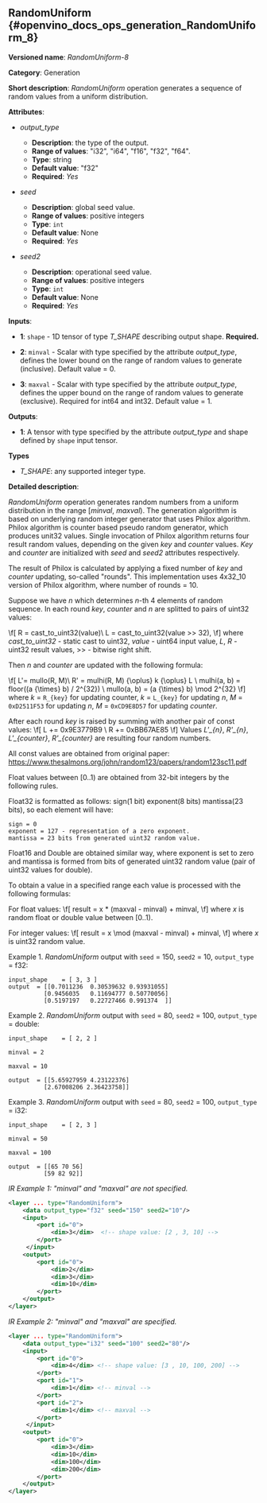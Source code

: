 ## RandomUniform <a name="RandomUniform"></a> {#openvino_docs_ops_generation_RandomUniform_8}

**Versioned name**: *RandomUniform-8*

**Category**: Generation

**Short description**: *RandomUniform* operation generates a sequence of random values from a uniform distribution.

**Attributes**:

* *output_type*

    * **Description**: the type of the output.
    * **Range of values**: "i32", "i64", "f16", "f32", "f64".
    * **Type**: string
    * **Default value**: "f32"
    * **Required**: *Yes*

* *seed*

    * **Description**: global seed value.
    * **Range of values**: positive integers
    * **Type**: `int`
    * **Default value**: None
    * **Required**: *Yes*

* *seed2*

    * **Description**: operational seed value.
    * **Range of values**: positive integers
    * **Type**: `int`
    * **Default value**: None
    * **Required**: *Yes*

**Inputs**:

*   **1**: `shape` - 1D tensor of type *T_SHAPE* describing output shape. **Required.**

*   **2**: `minval` - Scalar with type specified by the attribute *output_type*, defines the lower bound on the range of random values to generate (inclusive). Default value = 0.

*   **3**: `maxval` - Scalar with type specified by the attribute *output_type*, defines the upper bound on the range of random values to generate (exclusive). Required for int64 and int32. Default value = 1.


**Outputs**:

* **1**: A tensor with type specified by the attribute *output_type* and shape defined by `shape` input tensor.

**Types**

* *T_SHAPE*: any supported integer type.


**Detailed description**:

*RandomUniform* operation generates random numbers from a uniform distribution in the range [*minval*, *maxval*). The generation algorithm is based on underlying random integer generator that uses Philox algorithm. Philox algorithm is counter based pseudo random generator, which produces unit32 values. Single invocation of Philox algorithm returns four result random values, depending on the given *key* and *counter* values. *Key* and *counter* are initialized with *seed* and *seed2* attributes respectively.

The result of Philox is calculated by applying a fixed number of *key* and *counter* updating, so-called "rounds". This implementation uses 4x32_10 version of Philox algorithm, where number of rounds = 10.

Suppose we have *n* which determines *n*-th 4 elements of random sequence.
In each round *key*, *counter* and *n* are splitted to pairs of uint32 values:

\f[
R = cast\_to\_uint32(value)\\
L = cast\_to\_uint32(value >> 32),
\f]
where *cast\_to\_uint32* - static cast to uint32, *value* - uint64 input value, *L*, *R* - uint32 result values, >> - bitwise right shift.

Then *n* and *counter* are updated with the following formula:

\f[
L'= mullo(R, M)\\
R' = mulhi(R, M) {\oplus} k {\oplus} L \\
mulhi(a, b) = floor((a {\times} b) / 2^{32}) \\
mullo(a, b) = (a {\times} b) \mod 2^{32}
\f]
where *k* = `R_{key}` for updating counter, *k* = `L_{key}` for updating *n*, *M* = `0xD2511F53` for updating *n*, *M* = `0xCD9E8D57` for updating *counter*.

After each round *key* is raised by summing with another pair of const values:
\f[
L += 0x9E3779B9 \\
R += 0xBB67AE85
\f]
Values *L'_{n}*, *R'_{n}*, *L'_{counter}*, *R'_{counter}* are resulting four random numbers.

All const values are obtained from original paper:
https://www.thesalmons.org/john/random123/papers/random123sc11.pdf

Float values between [0..1) are obtained from 32-bit integers by the following rules.

Float32 is formatted as follows: sign(1 bit) exponent(8 bits) mantissa(23 bits), so each element will have:
``` 
sign = 0
exponent = 127 - representation of a zero exponent.
mantissa = 23 bits from generated uint32 random value.
``` 

Float16 and Double are obtained similar way, where exponent is set to zero and mantissa is formed from bits of generated uint32 random value (pair of uint32 values for double).    

To obtain a value in a specified range each value is processed with the following formulas:

For float values:
\f[
result = x * (maxval - minval) + minval,
\f]
where *x* is random float or double value between [0..1).

For integer values:
\f[
result = x \mod (maxval - minval) + minval,
\f]
where *x* is uint32 random value.


Example 1. *RandomUniform* output with `seed` = 150, `seed2` = 10, `output_type` = f32:

``` 
input_shape    = [ 3, 3 ]
output  = [[0.7011236  0.30539632 0.93931055]
          [0.9456035   0.11694777 0.50770056]
          [0.5197197   0.22727466 0.991374  ]]
```

Example 2. *RandomUniform* output with `seed` = 80, `seed2` = 100, `output_type` = double:

``` 
input_shape    = [ 2, 2 ]

minval = 2

maxval = 10

output  = [[5.65927959 4.23122376]
          [2.67008206 2.36423758]]
```

Example 3. *RandomUniform* output with `seed` = 80, `seed2` = 100, `output_type` = i32:

``` 
input_shape    = [ 2, 3 ]

minval = 50

maxval = 100

output  = [[65 70 56]
          [59 82 92]]
```


*IR Example 1: "minval" and "maxval" are not specified.*

```xml
<layer ... type="RandomUniform">
    <data output_type="f32" seed="150" seed2="10"/>
    <input>
        <port id="0">
            <dim>3</dim>  <!-- shape value: [2 , 3, 10] -->
        </port>
     </input>
    <output>
        <port id="0">
            <dim>2</dim>
            <dim>3</dim>
            <dim>10</dim>
        </port>
    </output>
</layer>
```

*IR Example 2: "minval" and "maxval" are specified.*

```xml
<layer ... type="RandomUniform">
    <data output_type="i32" seed="100" seed2="80"/>
    <input>
        <port id="0">
            <dim>4</dim> <!-- shape value: [3 , 10, 100, 200] -->
        </port>
        <port id="1">
            <dim>1</dim> <!-- minval -->
        </port>
        <port id="2">
            <dim>1</dim> <!-- maxval -->
        </port>
     </input>
    <output>
        <port id="0">
            <dim>3</dim>
            <dim>10</dim>
            <dim>100</dim>
            <dim>200</dim>
        </port>
    </output>
</layer>
```
